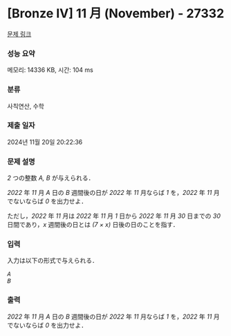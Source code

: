 # [Bronze IV] 11 月 (November) - 27332 

[문제 링크](https://www.acmicpc.net/problem/27332) 

### 성능 요약

메모리: 14336 KB, 시간: 104 ms

### 분류

사칙연산, 수학

### 제출 일자

2024년 11월 20일 20:22:36

### 문제 설명

<p><var>2</var> つの整数 <var>A, B</var> が与えられる．</p>

<p><var>2022</var> 年 <var>11</var> 月 <var>A</var> 日の <var>B</var> 週間後の日が <var>2022</var> 年 <var>11</var> 月ならば <var>1</var> を，<var>2022</var> 年 <var>11</var> 月でないならば <var>0</var> を出力せよ．</p>

<p>ただし，<var>2022</var> 年 <var>11</var> 月は <var>2022</var> 年 <var>11</var> 月 <var>1</var> 日から <var>2022</var> 年 <var>11</var> 月 <var>30</var> 日までの <var>30</var> 日間であり，<var>x</var> 週間後の日とは <var>(7 × x)</var> 日後の日のことを指す．</p>

### 입력 

 <p>入力は以下の形式で与えられる．</p>

<pre><var>A</var>
<var>B</var></pre>

### 출력 

 <p><var>2022</var> 年 <var>11</var> 月 <var>A</var> 日の <var>B</var> 週間後の日が <var>2022</var> 年 <var>11</var> 月ならば <var>1</var> を，<var>2022</var> 年 <var>11</var> 月でないならば <var>0</var> を出力せよ．</p>

